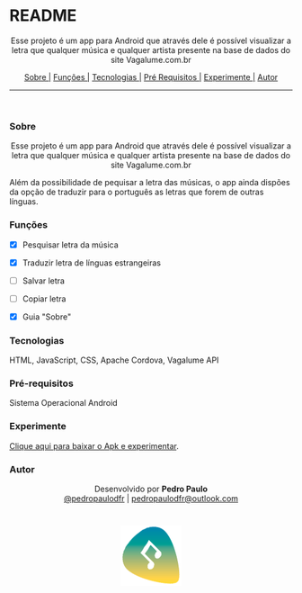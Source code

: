 # README

<p align="center">Esse projeto é um app para Android que através dele é possível visualizar a letra que qualquer música e qualquer artista presente na base de dados do site Vagalume.com.br</p>

<p align="center">
  <a href="#sobre">Sobre |</a>
  <a href="#funções">Funções |</a>
  <a href="#tecnologias">Tecnologias |</a>
  <a href="#pré-requisitos">Pré Requisitos |</a>
  <a href="#experimente">Experimente |</a>
  <a href="#autor">Autor</a>
</p>

---

<br>


### Sobre

<p align="center">Esse projeto é um app para Android que através dele é possível visualizar a letra que qualquer música e qualquer artista presente na base de dados do site Vagalume.com.br</p>
<p>Além da possibilidade de pequisar a letra das músicas, o app ainda dispões da opção de traduzir para o português as letras que forem de outras línguas.</p>


### Funções

- [x] Pesquisar letra da música
- [x] Traduzir letra de línguas estrangeiras
- [ ] Salvar letra
- [ ] Copiar letra
- [x] Guia "Sobre"


### Tecnologias

HTML,
JavaScript,
CSS,
Apache Cordova,
Vagalume API


### Pré-requisitos

Sistema Operacional Android


### Experimente

[Clique aqui para baixar o Apk e experimentar](https://firebasestorage.googleapis.com/v0/b/fir-8fbbf.appspot.com/o/pyLetra%2FpyLetraApp.apk?alt=media&token=919ae7c1-b964-4255-b240-fad7e742c32b).


### Autor

<p align="center"> Desenvolvido por <b>Pedro Paulo</b><br>
  <a href="https://www.instagram.com/pedropaulodfr/" >@pedropaulodfr</a> | <a href="mailto:pedropaulodfr@outlook.com ">pedropaulodfr@outlook.com </a></p>


<h1 align="center">
  <img alt="Readme" src="https://github.com/pedropaulodfr/pyLetraApp/blob/main/www/img/icon.png?raw=true" width=108" height=108" />
</h1>
